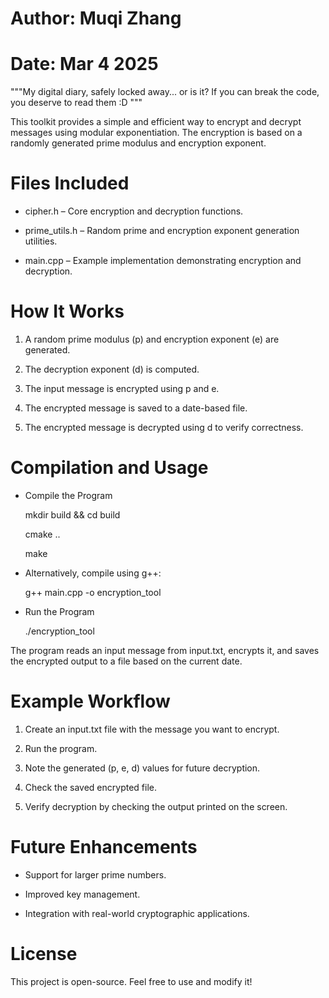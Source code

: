 # Author: Muqi Zhang
# Date: Mar 4 2025

"""My digital diary, safely locked away... or is it? If you can break the code, you deserve to read them :D """

This toolkit provides a simple and efficient way to encrypt and decrypt messages using modular exponentiation. The encryption is based on a randomly generated prime modulus and encryption exponent.

# Files Included

* cipher.h – Core encryption and decryption functions.

* prime_utils.h – Random prime and encryption exponent generation utilities.

* main.cpp – Example implementation demonstrating encryption and decryption.

# How It Works

1. A random prime modulus (p) and encryption exponent (e) are generated.

2. The decryption exponent (d) is computed.

3. The input message is encrypted using p and e.

4. The encrypted message is saved to a date-based file.

5. The encrypted message is decrypted using d to verify correctness. 

# Compilation and Usage

* Compile the Program

  mkdir build && cd build

  cmake ..

  make

* Alternatively, compile using g++:

  g++ main.cpp -o encryption_tool

* Run the Program

  ./encryption_tool

The program reads an input message from input.txt, encrypts it, and saves the encrypted output to a file based on the current date.

# Example Workflow

1. Create an input.txt file with the message you want to encrypt.

2. Run the program.

3. Note the generated (p, e, d) values for future decryption.

4. Check the saved encrypted file.

5. Verify decryption by checking the output printed on the screen.

# Future Enhancements

* Support for larger prime numbers.

* Improved key management.

* Integration with real-world cryptographic applications.

# License

This project is open-source. Feel free to use and modify it!
